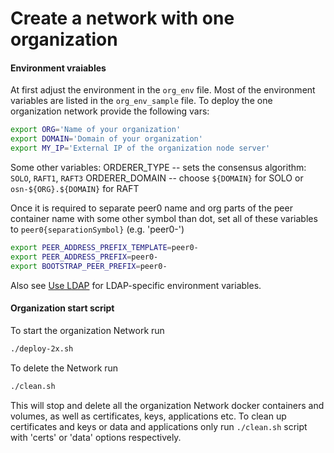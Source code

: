 # Create a network with one organization

#### Environment vraiables

At first adjust the environment in the `org_env` file. Most of the environment variables are listed in the
`org_env_sample` file. To deploy the one organization network provide the following vars:

```bash
export ORG='Name of your organization'
export DOMAIN='Domain of your organization'
export MY_IP='External IP of the organization node server'
```    
Some other variables:
ORDERER_TYPE -- sets the consensus algorithm: `SOLO`, `RAFT1`, `RAFT3`
ORDERER_DOMAIN -- choose `${DOMAIN}` for SOLO or `osn-${ORG}.${DOMAIN}` for RAFT

Once it is required to separate peer0 name and org parts of the peer container name with some other symbol than dot,
set all of these variables to `peer0{separationSymbol}` (e.g. 'peer0-')

```bash
export PEER_ADDRESS_PREFIX_TEMPLATE=peer0-
export PEER_ADDRESS_PREFIX=peer0-
export BOOTSTRAP_PEER_PREFIX=peer0-
```

Also see [Use LDAP](docs/ldap.md) for LDAP-specific environment variables.


#### Organization start script
To start the organization Network run

```bash
./deploy-2x.sh 
```

To delete the Network run

```bash
./clean.sh 
```

This will stop and delete all the organization Network docker containers and volumes, as well as certificates,
keys, applications etc. To clean up certificates and keys or data and applications only 
run `./clean.sh` script with 'certs' or 'data' options respectively.
